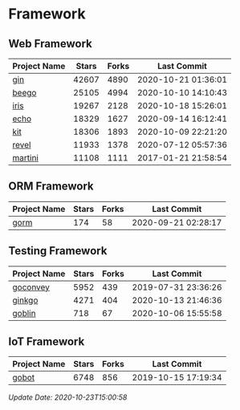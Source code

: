# Framework

## Web Framework
| Project Name | Stars | Forks | Last Commit |
| ------------ | ----- | ----- | ----------- |
| [gin](https://github.com/gin-gonic/gin) | 42607 | 4890 | 2020-10-21 01:36:01 |
| [beego](https://github.com/astaxie/beego) | 25105 | 4994 | 2020-10-10 14:10:43 |
| [iris](https://github.com/kataras/iris) | 19267 | 2128 | 2020-10-18 15:26:01 |
| [echo](https://github.com/labstack/echo) | 18329 | 1627 | 2020-09-14 16:12:41 |
| [kit](https://github.com/go-kit/kit) | 18306 | 1893 | 2020-10-09 22:21:20 |
| [revel](https://github.com/revel/revel) | 11933 | 1378 | 2020-07-12 05:57:36 |
| [martini](https://github.com/go-martini/martini) | 11108 | 1111 | 2017-01-21 21:58:54 |

## ORM Framework
| Project Name | Stars | Forks | Last Commit |
| ------------ | ----- | ----- | ----------- |
| [gorm](https://github.com/jinzhu/gorm) | 174 | 58 | 2020-09-21 02:28:17 |

## Testing Framework
| Project Name | Stars | Forks | Last Commit |
| ------------ | ----- | ----- | ----------- |
| [goconvey](https://github.com/smartystreets/goconvey) | 5952 | 439 | 2019-07-31 23:36:26 |
| [ginkgo](https://github.com/onsi/ginkgo) | 4271 | 404 | 2020-10-13 21:46:36 |
| [goblin](https://github.com/franela/goblin) | 718 | 67 | 2020-10-06 15:55:58 |

## IoT Framework
| Project Name | Stars | Forks | Last Commit |
| ------------ | ----- | ----- | ----------- |
| [gobot](https://github.com/hybridgroup/gobot) | 6748 | 856 | 2019-10-15 17:19:34 |

*Update Date: 2020-10-23T15:00:58*